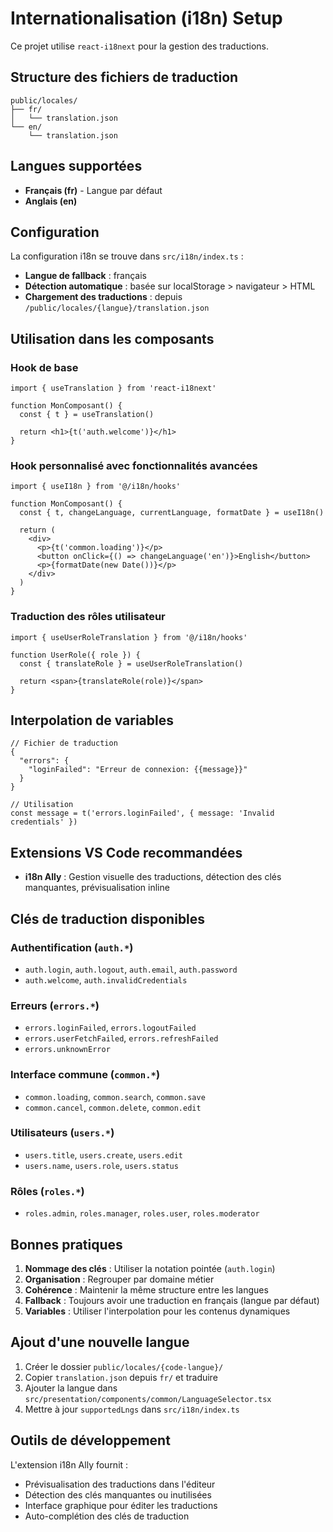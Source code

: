 # Internationalisation (i18n) Setup

Ce projet utilise `react-i18next` pour la gestion des traductions.

## Structure des fichiers de traduction

```
public/locales/
├── fr/
│   └── translation.json
└── en/
    └── translation.json
```

## Langues supportées

- **Français (fr)** - Langue par défaut
- **Anglais (en)**

## Configuration

La configuration i18n se trouve dans `src/i18n/index.ts` :

- **Langue de fallback** : français
- **Détection automatique** : basée sur localStorage > navigateur > HTML
- **Chargement des traductions** : depuis `/public/locales/{langue}/translation.json`

## Utilisation dans les composants

### Hook de base

```tsx
import { useTranslation } from 'react-i18next'

function MonComposant() {
  const { t } = useTranslation()
  
  return <h1>{t('auth.welcome')}</h1>
}
```

### Hook personnalisé avec fonctionnalités avancées

```tsx
import { useI18n } from '@/i18n/hooks'

function MonComposant() {
  const { t, changeLanguage, currentLanguage, formatDate } = useI18n()
  
  return (
    <div>
      <p>{t('common.loading')}</p>
      <button onClick={() => changeLanguage('en')}>English</button>
      <p>{formatDate(new Date())}</p>
    </div>
  )
}
```

### Traduction des rôles utilisateur

```tsx
import { useUserRoleTranslation } from '@/i18n/hooks'

function UserRole({ role }) {
  const { translateRole } = useUserRoleTranslation()
  
  return <span>{translateRole(role)}</span>
}
```

## Interpolation de variables

```tsx
// Fichier de traduction
{
  "errors": {
    "loginFailed": "Erreur de connexion: {{message}}"
  }
}

// Utilisation
const message = t('errors.loginFailed', { message: 'Invalid credentials' })
```

## Extensions VS Code recommandées

- **i18n Ally** : Gestion visuelle des traductions, détection des clés manquantes, prévisualisation inline

## Clés de traduction disponibles

### Authentification (`auth.*`)
- `auth.login`, `auth.logout`, `auth.email`, `auth.password`
- `auth.welcome`, `auth.invalidCredentials`

### Erreurs (`errors.*`)
- `errors.loginFailed`, `errors.logoutFailed`
- `errors.userFetchFailed`, `errors.refreshFailed`
- `errors.unknownError`

### Interface commune (`common.*`)
- `common.loading`, `common.search`, `common.save`
- `common.cancel`, `common.delete`, `common.edit`

### Utilisateurs (`users.*`)
- `users.title`, `users.create`, `users.edit`
- `users.name`, `users.role`, `users.status`

### Rôles (`roles.*`)
- `roles.admin`, `roles.manager`, `roles.user`, `roles.moderator`

## Bonnes pratiques

1. **Nommage des clés** : Utiliser la notation pointée (`auth.login`)
2. **Organisation** : Regrouper par domaine métier
3. **Cohérence** : Maintenir la même structure entre les langues
4. **Fallback** : Toujours avoir une traduction en français (langue par défaut)
5. **Variables** : Utiliser l'interpolation pour les contenus dynamiques

## Ajout d'une nouvelle langue

1. Créer le dossier `public/locales/{code-langue}/`
2. Copier `translation.json` depuis `fr/` et traduire
3. Ajouter la langue dans `src/presentation/components/common/LanguageSelector.tsx`
4. Mettre à jour `supportedLngs` dans `src/i18n/index.ts`

## Outils de développement

L'extension i18n Ally fournit :
- Prévisualisation des traductions dans l'éditeur
- Détection des clés manquantes ou inutilisées
- Interface graphique pour éditer les traductions
- Auto-complétion des clés de traduction
